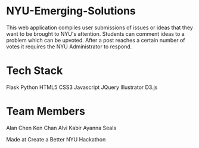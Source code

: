 NYU-Emerging-Solutions
======================
This web application compiles user submissions of issues or ideas that they want to be brought to NYU's attention.
Students can comment ideas to a problem which can be upvoted.
After a post reaches a certain number of votes it requires the NYU Administrator to respond.

Tech Stack
=====
Flask
Python
HTML5
CSS3
Javascript
JQuery
Illustrator
D3.js

Team Members
============
Alan Chen 
Ken Chan
Alvi Kabir
Ayanna Seals

Made at Create a Better NYU Hackathon
